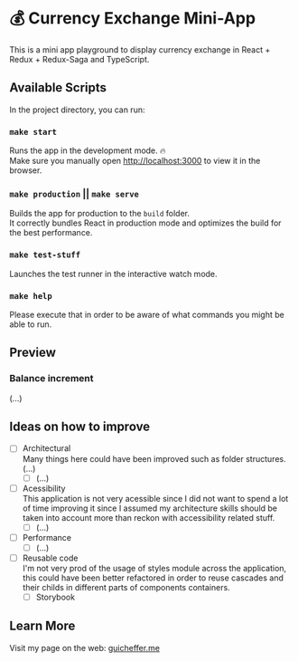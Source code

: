 # 💰 Currency Exchange Mini-App

This is a mini app playground to display currency exchange in React + Redux + Redux-Saga and TypeScript.

## Available Scripts

In the project directory, you can run:

### `make start`

Runs the app in the development mode. 🔥<br />
Make sure you manually open [http://localhost:3000](http://localhost:3000) to view it in the browser.

### `make production` || `make serve`

Builds the app for production to the `build` folder.<br />
It correctly bundles React in production mode and optimizes the build for the best performance.

### `make test-stuff`

Launches the test runner in the interactive watch mode.

### `make help`

Please execute that in order to be aware of what commands you might be able to run.

## Preview

### Balance increment
(...)

## Ideas on how to improve

- [ ] Architectural <br/>
  Many things here could have been improved such as folder structures. (...)
  - [ ] (...)
- [ ] Acessibility <br/>
  This application is not very acessible since I did not want to spend a lot of time improving it since I assumed my architecture skills should be taken into account more than reckon with accessibility related stuff.
  - [ ] (...)
- [ ] Performance <br/>
  - [ ] (...)
- [ ] Reusable code <br/>
  I'm not very prod of the usage of styles module across the application, this could have been better refactored in order to reuse cascades and their childs in different parts of components containers.
  - [ ] Storybook

## Learn More

Visit my page on the web: [guicheffer.me](http://guicheffer.me)

